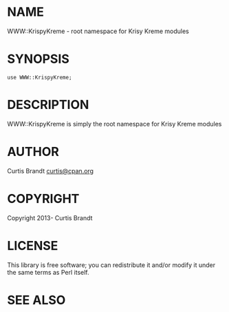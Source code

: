 # NAME

WWW::KrispyKreme - root namespace for Krisy Kreme modules

# SYNOPSIS

    use WWW::KrispyKreme;

# DESCRIPTION

WWW::KrispyKreme is simply the root namespace for Krisy Kreme modules

# AUTHOR

Curtis Brandt <curtis@cpan.org>

# COPYRIGHT

Copyright 2013- Curtis Brandt

# LICENSE

This library is free software; you can redistribute it and/or modify
it under the same terms as Perl itself.

# SEE ALSO
